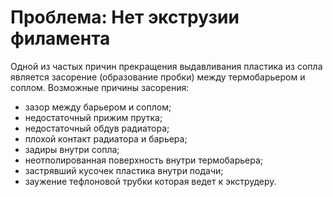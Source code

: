 # Проблема: Нет экструзии филамента

Одной из частых причин прекращения выдавливания пластика из сопла является засорение (образование пробки) между термобарьером и соплом. Возможные причины засорения:

 * зазор между барьером и соплом;
 * недостаточный прижим прутка;
 * недостаточный обдув радиатора;
 * плохой контакт радиатора и барьера;
 * задиры внутри сопла;
 * неотполированная поверхность внутри термобарьера;
 * застрявший кусочек пластика внутри подачи;
 * заужение тефлоновой трубки которая ведет к экструдеру.

